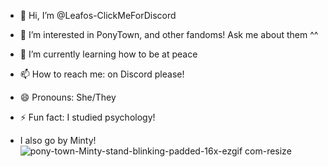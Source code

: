 - 👋 Hi, I’m @Leafos-ClickMeForDiscord
- 👀 I’m interested in PonyTown, and other fandoms! Ask me about them ^^
- 🌱 I’m currently learning how to be at peace
- 📫 How to reach me: on Discord please!
- 😄 Pronouns: She/They
- ⚡ Fun fact: I studied psychology!

- I also go by Minty!
![pony-town-Minty-stand-blinking-padded-16x-ezgif com-resize](https://github.com/user-attachments/assets/cda6fef6-cff5-461c-8b68-7aa271c3143e)


<!---
Leafos-ClickMeForDiscord/Leafos-ClickMeForDiscord is a ✨ special ✨ repository because its `README.md` (this file) appears on your GitHub profile.
You can click the Preview link to take a look at your changes.
--->

